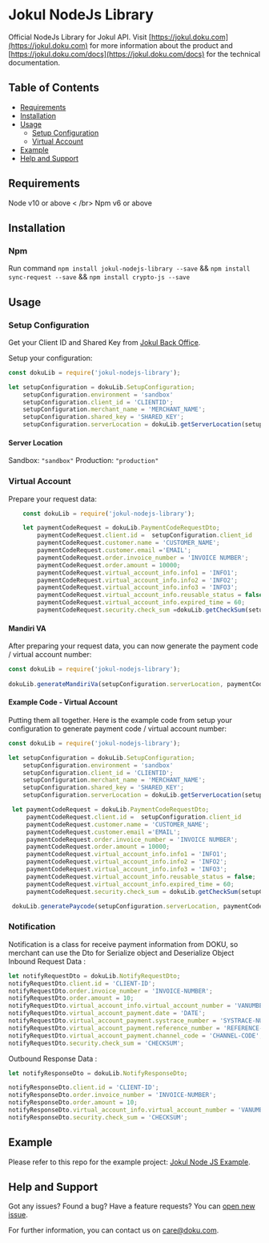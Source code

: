 # Jokul NodeJs Library

Official NodeJs Library for Jokul API. Visit [https://jokul.doku.com](https://jokul.doku.com) for more information about the product and [https://jokul.doku.com/docs](https://jokul.doku.com/docs) for the technical documentation.

## Table of Contents

- [Requirements](#requirements)
- [Installation](#installation)
- [Usage](#usage)
  - [Setup Configuration](#setup-configuration)
  - [Virtual Account](#virtual-account)
- [Example](#example)
- [Help and Support](#help-and-support)

## Requirements

Node v10 or above < /br>
Npm v6 or above

## Installation

### Npm
Run command `npm install jokul-nodejs-library --save` && `npm install sync-request --save` && `npm install crypto-js --save`

## Usage

### Setup Configuration

Get your Client ID and Shared Key from [Jokul Back Office](https://jokul.doku.com/bo/login).

Setup your configuration:

```javascript
const dokuLib = require('jokul-nodejs-library');

let setupConfiguration = dokuLib.SetupConfiguration;
    setupConfiguration.environment = 'sandbox'
    setupConfiguration.client_id = 'CLIENTID';
    setupConfiguration.merchant_name = 'MERCHANT_NAME';
    setupConfiguration.shared_key = 'SHARED_KEY';
    setupConfiguration.serverLocation = dokuLib.getServerLocation(setupConfiguration.environment);

```
#### Server Location
Sandbox: `"sandbox"`
Production: `"production"`

### Virtual Account
Prepare your request data:

```javascript
    const dokuLib = require('jokul-nodejs-library');

    let paymentCodeRequest = dokuLib.PaymentCodeRequestDto;
        paymentCodeRequest.client.id =  setupConfiguration.client_id
        paymentCodeRequest.customer.name = 'CUSTOMER_NAME';
        paymentCodeRequest.customer.email ='EMAIL';
        paymentCodeRequest.order.invoice_number = 'INVOICE NUMBER';
        paymentCodeRequest.order.amount = 10000;
        paymentCodeRequest.virtual_account_info.info1 = 'INFO1';
        paymentCodeRequest.virtual_account_info.info2 = 'INFO2';
        paymentCodeRequest.virtual_account_info.info3 = 'INFO3';
        paymentCodeRequest.virtual_account_info.reusable_status = false;
        paymentCodeRequest.virtual_account_info.expired_time = 60;
        paymentCodeRequest.security.check_sum =dokuLib.getCheckSum(setupConfiguration, paymentCodeRequest);
```

#### Mandiri VA

After preparing your request data, you can now generate the payment code / virtual account number:

```javascript
const dokuLib = require('jokul-nodejs-library');
 
dokuLib.generateMandiriVa(setupConfiguration.serverLocation, paymentCodeRequest);
```

#### Example Code - Virtual Account

Putting them all together. Here is the example code from setup your configuration to generate payment code / virtual account number:

```javascript
const dokuLib = require('jokul-nodejs-library');

let setupConfiguration = dokuLib.SetupConfiguration;
    setupConfiguration.environment = 'sandbox'
    setupConfiguration.client_id = 'CLIENTID';
    setupConfiguration.merchant_name = 'MERCHANT_NAME';
    setupConfiguration.shared_key = 'SHARED_KEY';
    setupConfiguration.serverLocation = dokuLib.getServerLocation(setupConfiguration.environment);

 let paymentCodeRequest = dokuLib.PaymentCodeRequestDto;
     paymentCodeRequest.client.id =  setupConfiguration.client_id 
     paymentCodeRequest.customer.name = 'CUSTOMER_NAME';
     paymentCodeRequest.customer.email ='EMAIL';
     paymentCodeRequest.order.invoice_number = 'INVOICE NUMBER';
     paymentCodeRequest.order.amount = 10000;
     paymentCodeRequest.virtual_account_info.info1 = 'INFO1';
     paymentCodeRequest.virtual_account_info.info2 = 'INFO2';
     paymentCodeRequest.virtual_account_info.info3 = 'INFO3';
     paymentCodeRequest.virtual_account_info.reusable_status = false;
     paymentCodeRequest.virtual_account_info.expired_time = 60;
     paymentCodeRequest.security.check_sum = dokuLib.getCheckSum(setupConfiguration, paymentCodeRequest);

 dokuLib.generatePaycode(setupConfiguration.serverLocation, paymentCodeRequest);

```
### Notification
Notification is a class for receive payment information from DOKU, so merchant can use the Dto for Serialize object and Deserialize Object
Inbound Request Data :
```javascript
let notifyRequestDto = dokuLib.NotifyRequestDto;
notifyRequestDto.client.id = 'CLIENT-ID';
notifyRequestDto.order.invoice_number = 'INVOICE-NUMBER';
notifyRequestDto.order.amount = 10;
notifyRequestDto.virtual_account_info.virtual_account_number = 'VANUMBER';
notifyRequestDto.virtual_account_payment.date = 'DATE';
notifyRequestDto.virtual_account_payment.systrace_number = 'SYSTRACE-NUMBER';
notifyRequestDto.virtual_account_payment.reference_number = 'REFERENCE-NUMBER';
notifyRequestDto.virtual_account_payment.channel_code = 'CHANNEL-CODE';
notifyRequestDto.security.check_sum = 'CHECKSUM';

```
Outbound Response Data :
```javascript
let notifyResponseDto = dokuLib.NotifyResponseDto;

notifyResponseDto.client.id = 'CLIENT-ID';
notifyResponseDto.order.invoice_number = 'INVOICE-NUMBER';
notifyResponseDto.order.amount = 10;
notifyResponseDto.virtual_account_info.virtual_account_number = 'VANUMBER';
notifyResponseDto.security.check_sum = 'CHECKSUM';
```




## Example

Please refer to this repo for the example project: [Jokul Node JS Example](https://github.com/PTNUSASATUINTIARTHA-DOKU/jokul-nodejs-example).

## Help and Support

Got any issues? Found a bug? Have a feature requests? You can [open new issue](https://github.com/PTNUSASATUINTIARTHA-DOKU/jokul-nodejs-library/issues/new).

For further information, you can contact us on [care@doku.com](mailto:care@doku.com).
